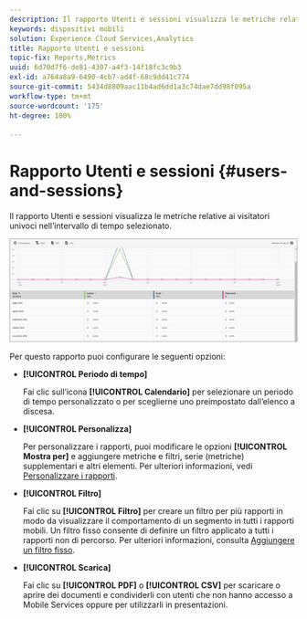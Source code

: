 ```yaml
---
description: Il rapporto Utenti e sessioni visualizza le metriche relative ai visitatori univoci nell’intervallo di tempo selezionato.
keywords: dispositivi mobili
solution: Experience Cloud Services,Analytics
title: Rapporto Utenti e sessioni
topic-fix: Reports,Metrics
uuid: 6d70d7f6-de81-4307-a4f3-14f18fc3c9b3
exl-id: a764a8a9-6490-4cb7-ad4f-68c9dd41c774
source-git-commit: 5434d8809aac11b4ad6dd1a3c74dae7dd98f095a
workflow-type: tm+mt
source-wordcount: '175'
ht-degree: 100%

---
```


# Rapporto Utenti e sessioni {#users-and-sessions}

Il rapporto Utenti e sessioni visualizza le metriche relative ai visitatori univoci nell’intervallo di tempo selezionato.

![Rapporto Utenti e sessioni](assets/users_sessions.png)

Per questo rapporto puoi configurare le seguenti opzioni:

* **[!UICONTROL Periodo di tempo]**

   Fai clic sull’icona **[!UICONTROL Calendario]** per selezionare un periodo di tempo personalizzato o per sceglierne uno preimpostato dall’elenco a discesa.

* **[!UICONTROL Personalizza]**

   Per personalizzare i rapporti, puoi modificare le opzioni **[!UICONTROL Mostra per]** e aggiungere metriche e filtri, serie (metriche) supplementari e altri elementi. Per ulteriori informazioni, vedi [Personalizzare i rapporti](/help/using/usage/reports-customize/t-reports-customize.md).

* **[!UICONTROL Filtro]**

   Fai clic su **[!UICONTROL Filtro]** per creare un filtro per più rapporti in modo da visualizzare il comportamento di un segmento in tutti i rapporti mobili. Un filtro fisso consente di definire un filtro applicato a tutti i rapporti non di percorso. Per ulteriori informazioni, consulta [Aggiungere un filtro fisso](/help/using/usage/reports-customize/t-sticky-filter.md).

* **[!UICONTROL Scarica]**

   Fai clic su **[!UICONTROL PDF]** o **[!UICONTROL CSV]** per scaricare o aprire dei documenti e condividerli con utenti che non hanno accesso a Mobile Services oppure per utilizzarli in presentazioni.
